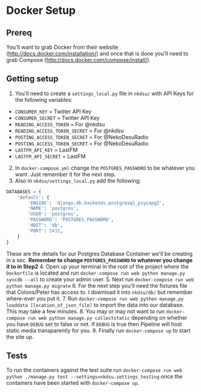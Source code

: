 # Docker Setup

## Prereq
You'll want to grab Docker from their website (http://docs.docker.com/installation/) and once that is done you'll need to grab Compose (http://docs.docker.com/compose/install/).

## Getting setup
1. You'll need to create a `settings_local.py` file in `nkdsu/` with API Keys for the following variables:
  - `CONSUMER_KEY` = Twitter API Key
  - `CONSUMER_SECRET` = Twitter API Key
  - `READING_ACCESS_TOKEN` = For @nkdsu
  - `READING_ACCESS_TOKEN_SECRET` = For @nkdsu
  - `POSTING_ACCESS_TOKEN_SECRET` = For @NekoDesuRadio
  - `POSTING_ACCESS_TOKEN_SECRET` = For @NekoDesuRadio
  - `LASTFM_API_KEY` = LastFM
  - `LASTFM_API_SECRET` = LastFM
2. In `docker-compose.yml` change the `POSTGRES_PASSWORD` to be whatever you want. Just remember it for the next step.
3. Also in `nkdsu/settings_local.py` add the following:
```python
DATABASES = {
    'default': {
        'ENGINE': 'django.db.backends.postgresql_psycopg2',
        'NAME': 'postgres',
        'USER': 'postgres',
        'PASSWORD': 'POSTGRES_PASSWORD',
        'HOST': 'db',
        'PORT': 5432,
    }
}
```
These are the details for our Postgres Database Container we'll be creating in a sec. **Remember to change `POSTGRES_PASSWORD` to whatever you change it to in Step2**
4. Open up your terminal in the root of the project where the `Dockerfile` is located and run `docker-compose run web python manage.py syncdb --all` to create your admin user.
5. Next run `docker-compose run web python manage.py migrate`
6. For the next step you'll need the fixtures file that Colons/Peter has access to. I download it into `nkdsu/db/` but remember where-ever you put it.
7. Run `docker-compose run web python manage.py loaddata [location_of_json_file]` to import the data into our database. This may take a few minutes.
8. You may or may not want to run `docker-compose run web python manage.py collectstatic` depending on whether you have `DEBUG` set to false or not. If `DEBUG` is true then Pipeline will host static media transparently for you.
9. Finally run `docker-compose up` to start the site up.

## Tests
To run the containers against the test suite run `docker-compose run web python ./manage.py test --settings=nkdsu.settings_testing` once the containers have been started with `docker-compose up`.
